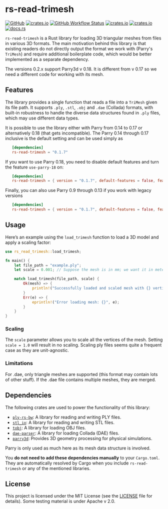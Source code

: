 # rs-read-trimesh
[![GitHub](https://img.shields.io/badge/GitHub-777777)](https://github.com/bourumir-wyngs/rs-read-trimesh)
[![crates.io](https://img.shields.io/crates/v/rs-read-trimesh.svg)](https://crates.io/crates/rs-read-trimesh)
[![GitHub Workflow Status](https://img.shields.io/github/actions/workflow/status/bourumir-wyngs/rs-read-trimesh/rust.yml)](https://github.com/bourumir-wyngs/rs-read-trimesh/actions)
[![crates.io](https://img.shields.io/crates/l/rs-read-trimesh.svg)](https://crates.io/crates/rs-read-trimesh)
[![crates.io](https://img.shields.io/crates/d/rs-read-trimesh.svg)](https://crates.io/crates/rs-read-trimesh)
[![docs.rs](https://docs.rs/rs-read-trimesh/badge.svg)](https://docs.rs/rs-read-trimesh)

`rs-read-trimesh` is a Rust library for loading 3D triangular meshes from files in various 3D formats. The main motivation behind this library is that existing readers do not directly output the format we work with (Parry's `TriMesh`) and require additional boilerplate code, which would be better implemented as a separate dependency.

The versions 0.2.x support Parry3d v 0.18. It is different from v 0.17 so we need a different code for working with its mesh.

## Features
The library provides a single function that reads a file into a `TriMesh` given its file path. It supports `.ply`, `.stl`, `.obj` and `.dae` (Collada) formats, with built-in robustness to handle the diverse data structures found in `.ply` files, which may use different data types.

It is possible to use the library either with Parry from 0.14 to 0.17 or alternatively 0.18 (that gets incompatible). 
The Parry 0.14 through 0.17 inclusive is the default setting and can be used simply as

```toml
   [dependencies]
   rs-read-trimesh = "0.1.7"
```

If you want to use Parry 0.18, you need to disable default features and turn the feature `use-parry-18` on:

```toml
   [dependencies]
   rs-read-trimesh = { version = "0.1.7", default-features = false, features = ["use-parry-18"] }
```

Finally, you can also use Parry 0.9 through 0.13 if you work with legacy versions
```toml
   [dependencies]
   rs-read-trimesh = { version = "0.1.7", default-features = false, features = ["use-parry-9_13"] }
```

## Usage

Here’s an example using the `load_trimesh` function to load a 3D model and apply a scaling factor:

```rust
use rs_read_trimesh::load_trimesh;

fn main() {
    let file_path = "example.ply"; 
    let scale = 0.001; // Suppose the mesh is in mm; we want it in meters.

    match load_trimesh(file_path, scale) {
        Ok(mesh) => {
            println!("Successfully loaded and scaled mesh with {} vertices.", mesh.vertices.len());
        }
        Err(e) => {
            eprintln!("Error loading mesh: {}", e);
        }
    }
}
```

### Scaling

The `scale` parameter allows you to scale all the vertices of the mesh. Setting `scale = 1.0` will result in no scaling. Scaling ply files seems quite a frequent case as they are unit-agnostic.

### Limitations
For .dae, only triangle meshes are supported (this format may contain lots of other stuff). If the .dae file contains multiple meshes, they are merged.

## Dependencies

The following crates are used to power the functionality of this library:

- [`ply-rs-bw`](https://crates.io/crates/ply-rs-bw): A library for reading and writing PLY files.
- [`stl_io`](https://crates.io/crates/stl_io): A library for reading and writing STL files.
- [`tobj`](https://crates.io/crates/tobj): A library for loading OBJ files.
- [`dae-parser`](https://crates.io/crates/dae-parser): A library for loading Collada (DAE) files.
- [`parry3d`](https://crates.io/crates/parry3d): Provides 3D geometry processing for physical simulations. 

Parry is only used as much here as its mesh data structure is involved.

You **do not need to add these dependencies manually** to your `Cargo.toml`. They are automatically resolved by Cargo when you include `rs-read-trimesh` or any of the mentioned libraries.

## License

This project is licensed under the MIT License (see the [LICENSE](LICENSE) file for details). Some testing material is under Apache v 2.0.

